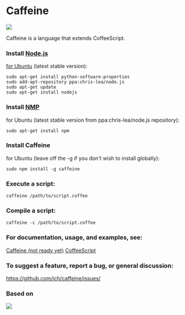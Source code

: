 # Caffeine

  <img src='https://github.com/ich/caffeine/raw/master/caffeine.png' />

  Caffeine is a language that extends CoffeeScript.

### Install [Node.js](http://nodejs.org/)
  [for Ubuntu](https://github.com/joyent/node/wiki/Installing-Node.js-via-package-manager) (latest stable version):
  
    sudo apt-get install python-software-properties
    sudo add-apt-repository ppa:chris-lea/node.js
    sudo apt-get update
    sudo apt-get install nodejs

### Install [NMP](http://npmjs.org/)
  for Ubuntu (latest stable version from ppa:chris-lea/node.js repository):

    sudo apt-get install npm

### Install Caffeine
  for Ubuntu (leave off the -g if you don't wish to install globally):
 
    sudo npm install -g caffeine

###  Execute a script:

    caffeine /path/to/script.coffee

### Compile a script:

    caffeine -c /path/to/script.coffee

### For documentation, usage, and examples, see:
  [Caffeine (not ready yet)](https://github.com/ich/caffeine)
  [CoffeeScript](http://coffeescript.org)

### To suggest a feature, report a bug, or general discussion:

  https://github.com/ich/caffeine/issues/

### Based on

  [<img src='https://github.com/ich/caffeine/raw/master/documentation/images/logo.png' />](http://coffeescript.org)
